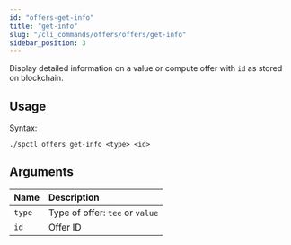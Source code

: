 ```yaml
---
id: "offers-get-info"
title: "get-info"
slug: "/cli_commands/offers/offers/get-info"
sidebar_position: 3
---
```


Display detailed information on a value or compute offer with `id` as stored on blockchain.

## Usage

Syntax:

```
./spctl offers get-info <type> <id>
```

## Arguments

| **Name** | **Description**                 |
|:---------|:--------------------------------|
| `type`   | Type of offer: `tee` or `value` |
| `id`     | Offer ID                        |
